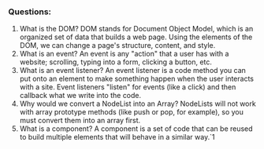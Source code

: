 ### Questions:
1. What is the DOM?
DOM stands for Document Object Model, which is an organized set of data that builds a web page. Using the elements of the DOM, we can change a page's structure, content, and style.
2. What is an event?
 An event is any "action" that a user has with a website; scrolling, typing into a form, clicking a button, etc.
3. What is an event listener?
An event listener is a code method you can put onto an element to make something happen when the user interacts with a site. Event listeners "listen" for events (like a click) and then callback what we write into the code.
4. Why would we convert a NodeList into an Array?
NodeLists will not work with array prototype methods (like push or pop, for example), so you must convert them into an array first.
5. What is a component? 
A component is a set of code that can be reused to build multiple elements that will behave in a similar way.`1
